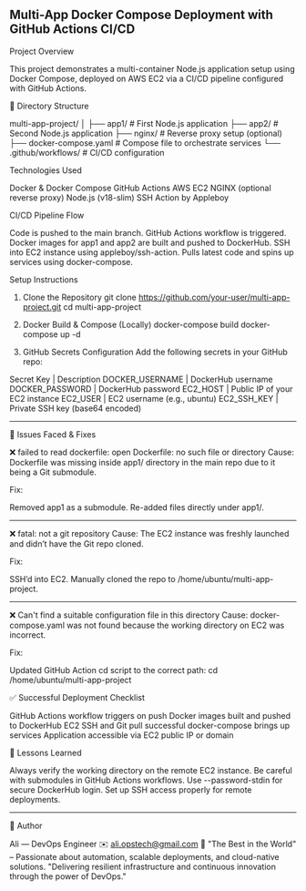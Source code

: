 Multi-App Docker Compose Deployment with GitHub Actions CI/CD
-----------------------------------------------------------------
Project Overview

This project demonstrates a multi-container Node.js application setup using Docker Compose, deployed on AWS EC2 via a CI/CD pipeline configured with GitHub Actions.

📁 Directory Structure

 multi-app-project/
│
├── app1/                  # First Node.js application
├── app2/                  # Second Node.js application
├── nginx/                 # Reverse proxy setup (optional)
├── docker-compose.yaml    # Compose file to orchestrate services
└── .github/workflows/     # CI/CD configuration

Technologies Used

Docker & Docker Compose
GitHub Actions
AWS EC2
NGINX (optional reverse proxy)
Node.js (v18-slim)
SSH Action by Appleboy

CI/CD Pipeline Flow

Code is pushed to the main branch.
GitHub Actions workflow is triggered.
Docker images for app1 and app2 are built and pushed to DockerHub.
SSH into EC2 instance using appleboy/ssh-action.
Pulls latest code and spins up services using docker-compose.

Setup Instructions

1. Clone the Repository
git clone https://github.com/your-user/multi-app-project.git
cd multi-app-project

2. Docker Build & Compose (Locally)
docker-compose build
docker-compose up -d

3. GitHub Secrets Configuration
Add the following secrets in your GitHub repo:

Secret Key | Description
DOCKER_USERNAME | DockerHub username
DOCKER_PASSWORD | DockerHub password
EC2_HOST | Public IP of your EC2 instance
EC2_USER | EC2 username (e.g., ubuntu)
EC2_SSH_KEY | Private SSH key (base64 encoded)

----------------------------------------------------------------------

🐛 Issues Faced & Fixes

❌ failed to read dockerfile: open Dockerfile: no such file or directory
Cause: Dockerfile was missing inside app1/ directory in the main repo due to it being a Git submodule.

Fix:

Removed app1 as a submodule.
Re-added files directly under app1/.

----

❌ fatal: not a git repository
Cause: The EC2 instance was freshly launched and didn’t have the Git repo cloned.

Fix:

SSH’d into EC2.
Manually cloned the repo to /home/ubuntu/multi-app-project.

----

❌ Can't find a suitable configuration file in this directory
Cause: docker-compose.yaml was not found because the working directory on EC2 was incorrect.

Fix:

Updated GitHub Action cd script to the correct path:
cd /home/ubuntu/multi-app-project

✅ Successful Deployment Checklist

 GitHub Actions workflow triggers on push
 Docker images built and pushed to DockerHub
 EC2 SSH and Git pull successful
 docker-compose brings up services
 Application accessible via EC2 public IP or domain

 🧠 Lessons Learned

Always verify the working directory on the remote EC2 instance.
Be careful with submodules in GitHub Actions workflows.
Use --password-stdin for secure DockerHub login.
Set up SSH access properly for remote deployments.

----------------------------------------------------------------------------------------------------------

👤 Author

Ali — DevOps Engineer
✉️ ali.opstech@gmail.com
🚀 "The Best in the World" – Passionate about automation, scalable deployments, and cloud-native solutions.
"Delivering resilient infrastructure and continuous innovation through the power of DevOps."
